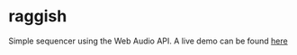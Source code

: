 raggish
=======

Simple sequencer using the Web Audio API.
A live demo can be found [here](http://ns6029.hostgator.com/~tmcclory/raggish/raggish/app/#/)
